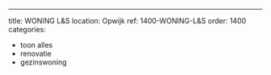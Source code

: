 ---
title: WONING L&S
location: Opwijk
ref: 1400-WONING-L&S
order: 1400
categories:
- toon alles
- renovatie
- gezinswoning

